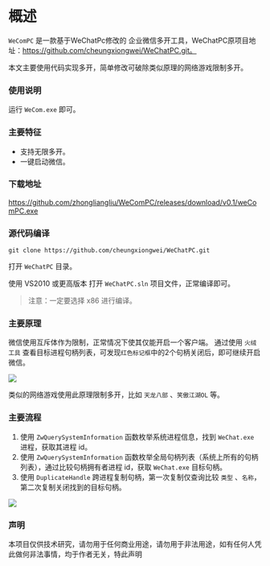 # 概述
`WeComPC` 是一款基于WeChatPc修改的 企业微信多开工具，WeChatPC原项目地址：https://github.com/cheungxiongwei/WeChatPC.git。

本文主要使用代码实现多开，简单修改可破除类似原理的网络游戏限制多开。
### 使用说明
运行 `WeCom.exe` 即可。

### 主要特征
* 支持无限多开。
* 一键启动微信。

### 下载地址
https://github.com/zhongliangliu/WeComPC/releases/download/v0.1/weComPC.exe

### 源代码编译
`git clone https://github.com/cheungxiongwei/WeChatPC.git`

打开 `WeChatPC` 目录。

使用 VS2010 或更高版本 打开 `WeChatPC.sln` 项目文件，正常编译即可。

> 注意：一定要选择 x86 进行编译。

### 主要原理
微信使用互斥体作为限制，正常情况下使其仅能开启一个客户端。
通过使用 `火绒工具` 查看目标进程句柄列表，可发现`红色标记框`中的2个句柄关闭后，即可继续开启微信。

![](./images/Snipaste_2020-04-26_10-45-12.jpg)

类似的网络游戏使用此原理限制多开，比如 `天龙八部` 、`笑傲江湖OL` 等。

### 主要流程
1. 使用 `ZwQuerySystemInformation` 函数枚举系统进程信息，找到 `WeChat.exe` 进程，获取其进程 id。
2. 使用 `ZwQuerySystemInformation` 函数枚举全局句柄列表（系统上所有的句柄列表），通过比较句柄拥有者进程 id，获取 `WeChat.exe` 目标句柄。
3. 使用 `DuplicateHandle` 跨进程复制句柄，第一次复制仅查询比较 `类型` 、`名称`，第二次复制关闭找到的目标句柄。

![](./images/Snipaste_2020-04-26_10-45-44.jpg)

### 声明
本项目仅供技术研究，请勿用于任何商业用途，请勿用于非法用途，如有任何人凭此做何非法事情，均于作者无关，特此声明
